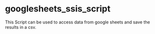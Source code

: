 # googlesheets_ssis_script
This Script can be used to access data from google sheets and save the results in a csv.

